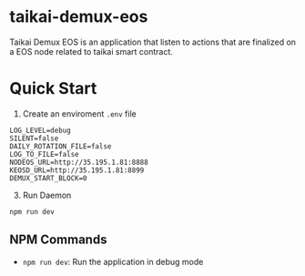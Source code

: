 # taikai-demux-eos
Taikai Demux EOS is an application that listen to actions that are finalized on a EOS node 
related to taikai smart contract.




# Quick Start 

1. Create an enviroment ```.env``` file

```
LOG_LEVEL=debug
SILENT=false
DAILY_ROTATION_FILE=false
LOG_TO_FILE=false
NODEOS_URL=http://35.195.1.81:8888
KEOSD_URL=http://35.195.1.81:8899
DEMUX_START_BLOCK=0
```

3. Run Daemon

```
npm run dev
```

## NPM Commands

* ```npm run dev```: Run the application in debug mode

